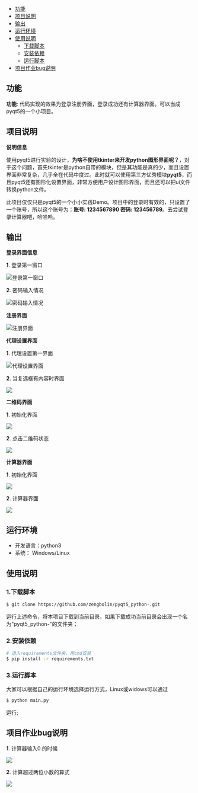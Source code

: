 - [功能](#功能)
- [项目说明](#项目说明)
- [输出](#输出)
- [运行环境](#运行环境)
- [使用说明](#使用说明)
    - [下载脚本](#1下载脚本)
    - [安装依赖](#2安装依赖)
    - [运行脚本](#5运行脚本)
- [项目作业bug说明](#bug说明)

## 功能

**功能**: 代码实现的效果为登录注册界面，登录成功还有计算器界面。可以当成pyqt5的一个小项目。

## 项目说明

**说明信息**<br>

使用pyqt5进行实验的设计，**为啥不使用tkinter来开发python图形界面呢？**，对于这个问题，首先tkinter是python自带的模块，但是其功能是真的少，而且设置界面非常复杂，几乎全在代码中度过。此时就可以使用第三方优秀模块**pyqt5**，而且pyqt5还有图形化设置界面，非常方便用户设计图形界面，而且还可以把ui文件转换python文件。<br>

此项目仅仅只是pyqt5的一个小小实践Demo。项目中的登录时有效的，只设置了一个账号，所以这个账号为：**账号: 1234567890      密码: 123456789**。去尝试登录计算器吧，哈哈哈。

## 输出

**登录界面信息**<br>

**1**. 登录第一窗口

![登录第一窗口](https://i.loli.net/2019/11/23/RTPEBgdp3sQkDyW.png)

**2**. 密码输入情况

![密码输入情况](https://i.loli.net/2019/11/23/cnDmHCJsMzqXftx.png)

**注册界面**<br>

![注册界面](https://i.loli.net/2019/11/23/Y63pSuVaI7cdUJe.png)

**代理设置界面**<br>

**1**. 代理设置第一界面

![代理设置界面](https://i.loli.net/2019/11/23/7Aj5XCStz2TGuaN.png)

**2**. 当复选框有内容时界面

![](https://i.loli.net/2019/11/23/zITEg1lJxHmtMSp.png)

**二维码界面**<br>

**1**. 初始化界面

![](https://i.loli.net/2019/11/23/pmYR8vBA9zXLKDa.png)

**2**. 点击二维码状态

![](https://i.loli.net/2019/11/23/cDgpvE9qGOxuhRn.png)

**计算器界面**

**1**. 初始化界面

![](https://i.loli.net/2019/11/23/X37TvaI259wNDPQ.png)

**2**. 计算器界面

![](https://i.loli.net/2019/11/23/ZWMy9dnSgKAoP1f.png)

## 运行环境

- 开发语言：python3
- 系统： Windows/Linux

## 使用说明

### 1.下载脚本

```bash
$ git clone https://github.com/zengbolin/pyqt5_python-.git
```

运行上述命令，将本项目下载到当前目录，如果下载成功当前目录会出现一个名为"pyqt5_python-"的文件夹；

### 2.安装依赖

```bash
# 进入requirements文件夹，用cmd安装
$ pip install -r requirements.txt
```

### 3.运行脚本

大家可以根据自己的运行环境选择运行方式，Linux或widows可以通过

```bash
$ python main.py
```

运行;

## 项目作业bug说明

**1**. 计算器输入0.的时候<br>

![](https://i.loli.net/2019/11/23/qr2ZQ97dLlentvi.png)


**2**. 计算超过两位小数的算式<br>

![](https://i.loli.net/2019/11/23/WdYLZfKVP6SOric.png)
